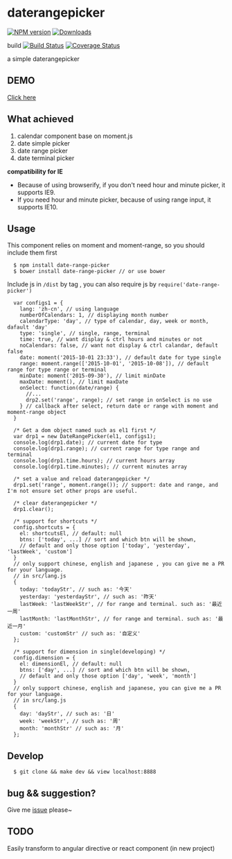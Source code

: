 daterangepicker
=========

[![NPM version](https://img.shields.io/npm/v/date-range-picker.svg)](https://www.npmjs.com/package/date-range-picker) [![Downloads](https://img.shields.io/npm/dm/date-range-picker.svg)](http://badge.fury.io/js/date-range-picker)

build [![Build Status](https://travis-ci.org/ElemeFE/daterangepicker.svg)](https://travis-ci.org/ElemeFE/daterangepicker) [![Coverage Status](https://img.shields.io/coveralls/ElemeFE/daterangepicker.svg)](https://coveralls.io/r/ElemeFE/daterangepicker/)

a simple daterangepicker

## DEMO
[Click here](http://elemefe.github.io/daterangepicker/)

## What achieved 
1. calendar component base on moment.js
2. date simple picker
3. date range picker
4. date terminal picker

**compatibility for IE**

* Because of using browserify, if you don't need hour and minute picker, it supports IE9.
* If you need hour and minute picker, because of using range input, it supports IE10.

## Usage

This component relies on moment and moment-range, so you should include them first

      $ npm install date-range-picker
      $ bower install date-range-picker // or use bower

Include js in `/dist` by tag , you can also require js by `require('date-range-picker')`


      var configs1 = {
        lang: 'zh-cn', // using language
        numberOfCalendars: 1, // displaying month number
        calendarType: 'day', // type of calendar, day, week or month, dafault 'day'
        type: 'single', // single, range, terminal
        time: true, // want display & ctrl hours and minutes or not
        noCalendars: false, // want not display & ctrl calandar, default false
        date: moment('2015-10-01 23:33'), // default date for type single
        range: moment.range(['2015-10-01', '2015-10-08']), // default range for type range or terminal
        minDate: moment('2015-09-30'), // limit minDate
        maxDate: moment(), // limit maxDate
        onSelect: function(date/range) {
          //...
          drp2.set('range', range); // set range in onSelect is no use
        } // callback after select, return date or range with moment and moment-range object
      }

      /* Get a dom object named such as el1 first */
      var drp1 = new DateRangePicker(el1, configs1);
      console.log(drp1.date); // current date for type
      console.log(drp1.range); // current range for type range and terminal
      console.log(drp1.time.hours); // current hours array
      console.log(drp1.time.minutes); // current minutes array

      /* set a value and reload daterangepicker */
      drp1.set('range', moment.range()); // support: date and range, and I'm not ensure set other props are useful. 
      
      /* clear daterangepicker */
      drp1.clear();

      /* support for shortcuts */
      config.shortcuts = {
        el: shortcutsEl, // default: null
        btns: ['today', ...] // sort and which btn will be shown, 
        // default and only those option ['today', 'yesterday', 'lastWeek', 'custom']
      }
      // only support chinese, english and japanese , you can give me a PR for your language.
      // in src/lang.js
      {
        today: 'todayStr', // such as: '今天'
        yesterday: 'yesterdayStr', // such as: '昨天'
        lastWeek: 'lastWeekStr', // for range and terminal. such as: '最近一周'
        lastMonth: 'lastMonthStr', // for range and terminal. such as: '最近一月'
        custom: 'customStr' // such as: '自定义'
      };

      /* support for dimension in single(developing) */
      config.dimension = {
        el: dimensionEl, // default: null
        btns: ['day', ...] // sort and which btn will be shown, 
        // default and only those option ['day', 'week', 'month']
      }
      // only support chinese, english and japanese, you can give me a PR for your language.
      // in src/lang.js
      {
        day: 'dayStr', // such as: '日'
        week: 'weekStr', // such as: '周'
        month: 'monthStr' // such as: '月'
      };


## Develop

      $ git clone && make dev && view localhost:8888

## bug && suggestion?
Give me [issue](https://github.com/ElemeFE/daterangepicker/issues/new) please~

## TODO

Easily transform to angular directive or react component (in new project)
